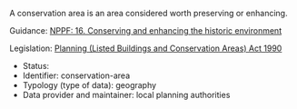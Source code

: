 A conservation area is an area considered worth preserving or enhancing.

Guidance: [NPPF: 16. Conserving and enhancing the historic environment](https://www.gov.uk/guidance/national-planning-policy-framework/16-conserving-and-enhancing-the-historic-environment)

Legislation: [Planning (Listed Buildings and Conservation Areas) Act 1990](https://www.legislation.gov.uk/ukpga/1990/9/section/69)

* Status:
* Identifier: conservation-area
* Typology (type of data): geography
* Data provider and maintainer: local planning authorities
